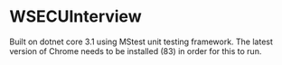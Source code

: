 # WSECUInterview

Built on dotnet core 3.1 using MStest unit testing framework.  The latest version of Chrome needs to be installed (83) in order for this to run.
